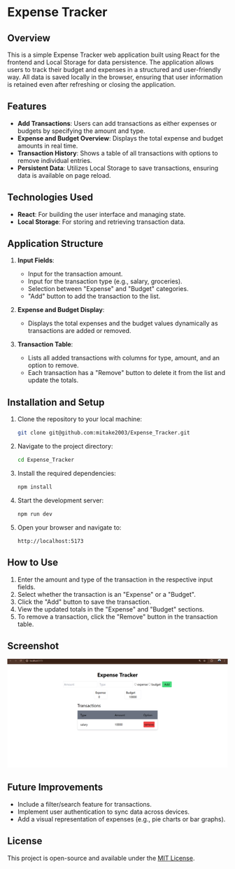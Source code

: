 # Expense Tracker

## Overview
This is a simple Expense Tracker web application built using React for the frontend and Local Storage for data persistence. The application allows users to track their budget and expenses in a structured and user-friendly way. All data is saved locally in the browser, ensuring that user information is retained even after refreshing or closing the application.

## Features
- **Add Transactions**: Users can add transactions as either expenses or budgets by specifying the amount and type.
- **Expense and Budget Overview**: Displays the total expense and budget amounts in real time.
- **Transaction History**: Shows a table of all transactions with options to remove individual entries.
- **Persistent Data**: Utilizes Local Storage to save transactions, ensuring data is available on page reload.

## Technologies Used
- **React**: For building the user interface and managing state.
- **Local Storage**: For storing and retrieving transaction data.

## Application Structure
1. **Input Fields**:
   - Input for the transaction amount.
   - Input for the transaction type (e.g., salary, groceries).
   - Selection between "Expense" and "Budget" categories.
   - "Add" button to add the transaction to the list.

2. **Expense and Budget Display**:
   - Displays the total expenses and the budget values dynamically as transactions are added or removed.

3. **Transaction Table**:
   - Lists all added transactions with columns for type, amount, and an option to remove.
   - Each transaction has a "Remove" button to delete it from the list and update the totals.

## Installation and Setup
1. Clone the repository to your local machine:
   ```bash
   git clone git@github.com:mitake2003/Expense_Tracker.git
   ```

2. Navigate to the project directory:
   ```bash
   cd Expense_Tracker
   ```

3. Install the required dependencies:
   ```bash
   npm install
   ```

4. Start the development server:
   ```bash
   npm run dev
   ```

5. Open your browser and navigate to:
   ```
   http://localhost:5173
   ```

## How to Use
1. Enter the amount and type of the transaction in the respective input fields.
2. Select whether the transaction is an "Expense" or a "Budget".
3. Click the "Add" button to save the transaction.
4. View the updated totals in the "Expense" and "Budget" sections.
5. To remove a transaction, click the "Remove" button in the transaction table.

## Screenshot
![Expense Tracker](./public/Screenshot%20(70).png)

## Future Improvements
- Include a filter/search feature for transactions.
- Implement user authentication to sync data across devices.
- Add a visual representation of expenses (e.g., pie charts or bar graphs).

## License
This project is open-source and available under the [MIT License](./LICENSE).

